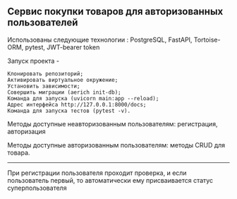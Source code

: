  ## Сервис покупки товаров для авторизованных пользователей

Использованы следующие технологии : PostgreSQL, FastAPI, Tortoise-ORM, pytest, JWT-bearer token

Запуск проекта - 

    Клонировать репозиторий;
    Активировать виртуальное окружение;
    Установить зависимости;
    Совершить миграции (aerich init-db);
    Команда для запуска (uvicorn main:app --reload);
    Адрес интерфейса http://127.0.0.1:8000/docs;
    Команда для запуска тестов (pytest -v).


Методы доступные неавторизованным пользователям: регистрация, авторизация 


Методы доступные авторизованным пользователям: методы CRUD для товара.

***
При регистрации пользователя проходит проверка, и если пользователь первый, 
то автоматически ему присваивается статус суперпользователя